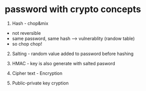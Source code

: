 # password with crypto concepts

1. Hash - chop&mix

- not reversible
- same password, same hash --> vulnerablity (randow table)
- so chop chop!

2. Salting - random value added to password before hashing

3. HMAC - key is also generate with salted pasword

4. Cipher text - Encryption

5. Public-private key cryption
